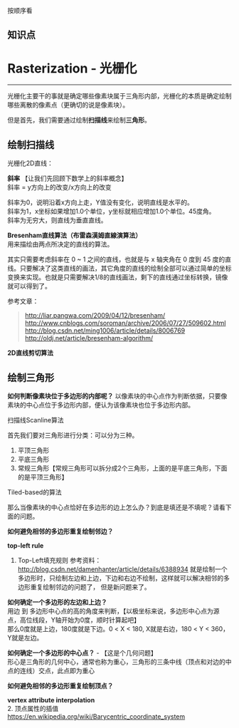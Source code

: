 


按顺序看




## 知识点

# Rasterization - 光栅化    
 ---
光栅化主要干的事就是确定哪些像素块属于三角形内部，光栅化的本质是确定绘制哪些离散的像素点（更确切的说是像素块）。

但是首先，我们需要通过绘制**扫描线**来绘制**三角形**。

## 绘制扫描线

光栅化2D直线：

**斜率**  【让我们先回顾下数学上的斜率概念】  
斜率 = y方向上的改变/x方向上的改变

斜率为0，说明沿着x方向上走，Y值没有变化，说明直线是水平的。  
斜率为1，x坐标如果增加1.0个单位，y坐标就相应增加1.0个单位。45度角。  
斜率为无穷大，则直线为垂直直线。  

**Bresenham直线算法（布雷森漢姆直線演算法）**  
用来描绘由两点所决定的直线的算法。

其实只需要考虑斜率在 0 ~ 1 之间的直线，也就是与 x 轴夹角在 0 度到 45 度的直线。只要解决了这类直线的画法，其它角度的直线的绘制全部可以通过简单的坐标变换来实现。也就是只需要解决1/8的直线画法，剩下的直线通过坐标转换，镜像就可以得到了。

参考文章：
>http://liar.pangwa.com/2009/04/12/bresenham/
>http://www.cnblogs.com/soroman/archive/2006/07/27/509602.html
>http://blog.csdn.net/ming1006/article/details/8006769
>http://oldj.net/article/bresenham-algorithm/


**2D直线剪切算法** 




## 绘制三角形






**如何判断像素块位于多边形的内部呢？**
以像素块的中心点作为判断依据，只要像素块的中心点位于多边形内部，便认为该像素块也位于多边形内部。


扫描线Scanline算法

首先我们要对三角形进行分类：可以分为三种。  
1. 平顶三角形  
2. 平底三角形  
3. 常规三角形【常规三角形可以拆分成2个三角形，上面的是平底三角形，下面的是平顶三角形】  


Tiled-based的算法


那么当像素块的中心点恰好在多边形的边上怎么办？到底是填还是不填呢？请看下面的问题。

**如何避免相邻的多边形重复绘制邻边？**

**top-left rule**  
1. Top-Left填充规则 参考资料：http://blog.csdn.net/damenhanter/article/details/6388934
就是绘制一个多边形时，只绘制左边和上边，下边和右边不绘制，这样就可以解决相邻的多边形重复绘制邻边的问题了， 但是新问题来了。

**如何确定一个多边形的左边和上边？**  
用边 到 多边形中心点的高的角度来判断，【以极坐标来说，多边形中心点为源点，高位线段，Y轴开始为0度，顺时针算起吧】  
那么0度就是上边，180度就是下边。0 < X < 180, X就是右边，180 < Y < 360，Y就是左边。  

**如何确定一个多边形的中心点？** - 【这是个几何问题】  
形心是三角形的几何中心，通常也称为重心，三角形的三条中线（顶点和对边的中点的连线）交点，此点即为重心


**如何避免相邻的多边形重复绘制顶点？**


**vertex attribute interpolation**  
2. 顶点属性的插值 https://en.wikipedia.org/wiki/Barycentric_coordinate_system








